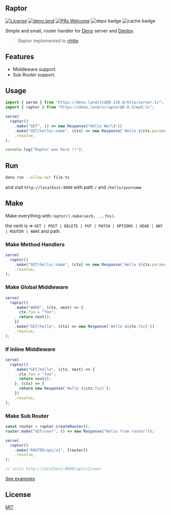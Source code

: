 ## Raptor

[![License](https://img.shields.io/:license-mit-blue.svg)](http://badges.mit-license.org)
[![deno.land](https://img.shields.io/endpoint?url=https%3A%2F%2Fdeno-visualizer.danopia.net%2Fshields%2Flatest-version%2Fx%2Fraptor@0.0.3%2Fmod.ts)](https://deno.land/x/raptor)
[![PRs Welcome](https://img.shields.io/badge/PRs-welcome-blue.svg)](http://makeapullrequest.com)
![deps badge](https://img.shields.io/endpoint?url=https%3A%2F%2Fdeno-visualizer.danopia.net%2Fshields%2Fdep-count%2Fhttps%2Fdeno.land%2Fx%2Fraptor%2Fmod.ts)
![cache badge](https://img.shields.io/endpoint?url=https%3A%2F%2Fdeno-visualizer.danopia.net%2Fshields%2Fcache-size%2Fhttps%2Fdeno.land%2Fx%2Fraptor%2Fmod.ts)

Simple and small, router handler for [Deno](https://deno.land/) server and
[Deploy](https://deno.com/deploy).

> Raptor implemented to [nhttp](https://nhttp.deno.dev)

## Features

- Middleware support.
- Sub Router support.

## Usage

```ts
import { serve } from "https://deno.land/std@0.118.0/http/server.ts";
import { raptor } from "https://deno.land/x/raptor@0.0.3/mod.ts";

serve(
  raptor()
    .make("GET", () => new Response("Hello World"))
    .make("GET/hello/:name", (ctx) => new Response(`Hello ${ctx.params.name}`))
    .resolve,
);

console.log("Raptor was here !!");
```

## Run

```bash
deno run --allow-net file.ts
```

and visit `http://localhost:8000` with path `/` and `/hello/yourname`

## Make

Make everything with `raptor().make(verb, ...fns)`.

the verb is =>
`GET | POST | DELETE | PUT | PATCH | OPTIONS | HEAD | ANY | ROUTER | WARE` and
path.

### Make Method Handlers

```ts
serve(
  raptor()
    .make("GET/hello/:name", (ctx) => new Response(`Hello ${ctx.params.name}`))
    .resolve,
);
```

### Make Global Middleware

```ts
serve(
  raptor()
    .make("WARE", (ctx, next) => {
      ctx.foo = "foo";
      return next();
    })
    .make("GET/hello", (ctx) => new Response(`Hello ${ctx.foo}`))
    .resolve,
);
```

### If Inline Middleware

```ts
serve(
  raptor()
    .make("GET/hello", (ctx, next) => {
      ctx.foo = "foo";
      return next();
    }, (ctx) => {
      return new Response(`Hello ${ctx.foo}`);
    })
    .resolve,
);
```

### Make Sub Router

```ts
const router = raptor.createRouter();
router.make("GET/user", () => new Response("Hello from router"));

serve(
  raptor()
    .make("ROUTER/api/v1", [router])
    .resolve,
);

// visit http://localhost:8000/api/v1/user
```

[See examples](https://github.com/nhttp/raptor/tree/master/examples)

## License

[MIT](LICENSE)
